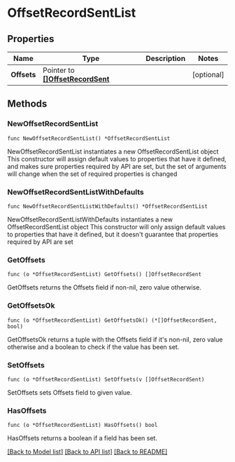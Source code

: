 # OffsetRecordSentList

## Properties

Name | Type | Description | Notes
------------ | ------------- | ------------- | -------------
**Offsets** | Pointer to [**[]OffsetRecordSent**](OffsetRecordSent.md) |  | [optional] 

## Methods

### NewOffsetRecordSentList

`func NewOffsetRecordSentList() *OffsetRecordSentList`

NewOffsetRecordSentList instantiates a new OffsetRecordSentList object
This constructor will assign default values to properties that have it defined,
and makes sure properties required by API are set, but the set of arguments
will change when the set of required properties is changed

### NewOffsetRecordSentListWithDefaults

`func NewOffsetRecordSentListWithDefaults() *OffsetRecordSentList`

NewOffsetRecordSentListWithDefaults instantiates a new OffsetRecordSentList object
This constructor will only assign default values to properties that have it defined,
but it doesn't guarantee that properties required by API are set

### GetOffsets

`func (o *OffsetRecordSentList) GetOffsets() []OffsetRecordSent`

GetOffsets returns the Offsets field if non-nil, zero value otherwise.

### GetOffsetsOk

`func (o *OffsetRecordSentList) GetOffsetsOk() (*[]OffsetRecordSent, bool)`

GetOffsetsOk returns a tuple with the Offsets field if it's non-nil, zero value otherwise
and a boolean to check if the value has been set.

### SetOffsets

`func (o *OffsetRecordSentList) SetOffsets(v []OffsetRecordSent)`

SetOffsets sets Offsets field to given value.

### HasOffsets

`func (o *OffsetRecordSentList) HasOffsets() bool`

HasOffsets returns a boolean if a field has been set.


[[Back to Model list]](../README.md#documentation-for-models) [[Back to API list]](../README.md#documentation-for-api-endpoints) [[Back to README]](../README.md)


